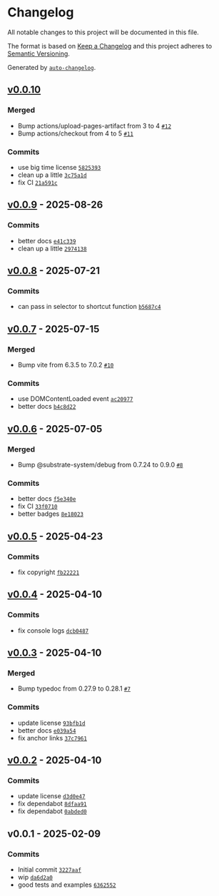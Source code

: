 # Changelog

All notable changes to this project will be documented in this file.

The format is based on [Keep a Changelog](https://keepachangelog.com/en/1.0.0/)
and this project adheres to [Semantic Versioning](https://semver.org/spec/v2.0.0.html).

Generated by [`auto-changelog`](https://github.com/CookPete/auto-changelog).

## [v0.0.10](https://github.com/substrate-system/anchor/compare/v0.0.9...v0.0.10)

### Merged

- Bump actions/upload-pages-artifact from 3 to 4 [`#12`](https://github.com/substrate-system/anchor/pull/12)
- Bump actions/checkout from 4 to 5 [`#11`](https://github.com/substrate-system/anchor/pull/11)

### Commits

- use big time license [`5825393`](https://github.com/substrate-system/anchor/commit/582539305a86f196ba0dedba367ecbd6cd0ee39a)
- clean up a little [`3c75a1d`](https://github.com/substrate-system/anchor/commit/3c75a1d522a37226f6942da1e9cf716389b51d0d)
- fix CI [`21a591c`](https://github.com/substrate-system/anchor/commit/21a591c4a646db958d3270a1082159ac069c6b1e)

## [v0.0.9](https://github.com/substrate-system/anchor/compare/v0.0.8...v0.0.9) - 2025-08-26

### Commits

- better docs [`e41c339`](https://github.com/substrate-system/anchor/commit/e41c3391b8fb1c37afff365347b2fcba8dfbab54)
- clean up a little [`2974138`](https://github.com/substrate-system/anchor/commit/2974138b16f7b0542c73881297cde5e8fbcf77db)

## [v0.0.8](https://github.com/substrate-system/anchor/compare/v0.0.7...v0.0.8) - 2025-07-21

### Commits

- can pass in selector to shortcut function [`b5687c4`](https://github.com/substrate-system/anchor/commit/b5687c417d79e4df2c852d62ccad14f8034a0f55)

## [v0.0.7](https://github.com/substrate-system/anchor/compare/v0.0.6...v0.0.7) - 2025-07-15

### Merged

- Bump vite from 6.3.5 to 7.0.2 [`#10`](https://github.com/substrate-system/anchor/pull/10)

### Commits

- use DOMContentLoaded event [`ac20977`](https://github.com/substrate-system/anchor/commit/ac20977a227ee5d4903b4f1cf2c8f7b80f0dca1f)
- better docs [`b4c8d22`](https://github.com/substrate-system/anchor/commit/b4c8d224eb7af993d1af280f72c0ce7092b736e2)

## [v0.0.6](https://github.com/substrate-system/anchor/compare/v0.0.5...v0.0.6) - 2025-07-05

### Merged

- Bump @substrate-system/debug from 0.7.24 to 0.9.0 [`#8`](https://github.com/substrate-system/anchor/pull/8)

### Commits

- better docs [`f5e340e`](https://github.com/substrate-system/anchor/commit/f5e340e681431a474bea6e8f0598e9bfe33d98b2)
- fix CI [`33f0710`](https://github.com/substrate-system/anchor/commit/33f0710b306674f07ccc505d47c30eb27e7698f3)
- better badges [`8e18023`](https://github.com/substrate-system/anchor/commit/8e18023e9c3319e0708c1483b93c125a33fe67fe)

## [v0.0.5](https://github.com/substrate-system/anchor/compare/v0.0.4...v0.0.5) - 2025-04-23

### Commits

- fix copyright [`fb22221`](https://github.com/substrate-system/anchor/commit/fb22221fdc68f72cb3c7aceff1eb58dcd39a9f63)

## [v0.0.4](https://github.com/substrate-system/anchor/compare/v0.0.3...v0.0.4) - 2025-04-10

### Commits

- fix console logs [`dcb0487`](https://github.com/substrate-system/anchor/commit/dcb048749b17ee8b975c758c92a0043cc816ed7f)

## [v0.0.3](https://github.com/substrate-system/anchor/compare/v0.0.2...v0.0.3) - 2025-04-10

### Merged

- Bump typedoc from 0.27.9 to 0.28.1 [`#7`](https://github.com/substrate-system/anchor/pull/7)

### Commits

- update license [`93bfb1d`](https://github.com/substrate-system/anchor/commit/93bfb1d91a3c5b8f8f34b2e6668a1b1f6eecd543)
- better docs [`e039a54`](https://github.com/substrate-system/anchor/commit/e039a54088abb4dccf7f30f19f57e525d78a52fc)
- fix anchor links [`37c7961`](https://github.com/substrate-system/anchor/commit/37c79619515e9696292543383079468fd759f412)

## [v0.0.2](https://github.com/substrate-system/anchor/compare/v0.0.1...v0.0.2) - 2025-04-10

### Commits

- update license [`d3d0e47`](https://github.com/substrate-system/anchor/commit/d3d0e47c66205072487e4ab19e94ce08a36226aa)
- fix dependabot [`8dfaa91`](https://github.com/substrate-system/anchor/commit/8dfaa911619746443d7aaf62d96a40ed02202d0d)
- fix dependabot [`0abded0`](https://github.com/substrate-system/anchor/commit/0abded0a468dd33a2ca16f1bb5e4a6d487b3e540)

## v0.0.1 - 2025-02-09

### Commits

- Initial commit [`3227aaf`](https://github.com/substrate-system/anchor/commit/3227aaf463fc49e1c8d8b03e09a5890096705ed6)
- wip [`da6d2a0`](https://github.com/substrate-system/anchor/commit/da6d2a0ee0f22473a8b4cf3861a81aa93f12e8ad)
- good tests and examples [`6362552`](https://github.com/substrate-system/anchor/commit/63625521666d22781ab936c54333c60db497c3fb)
